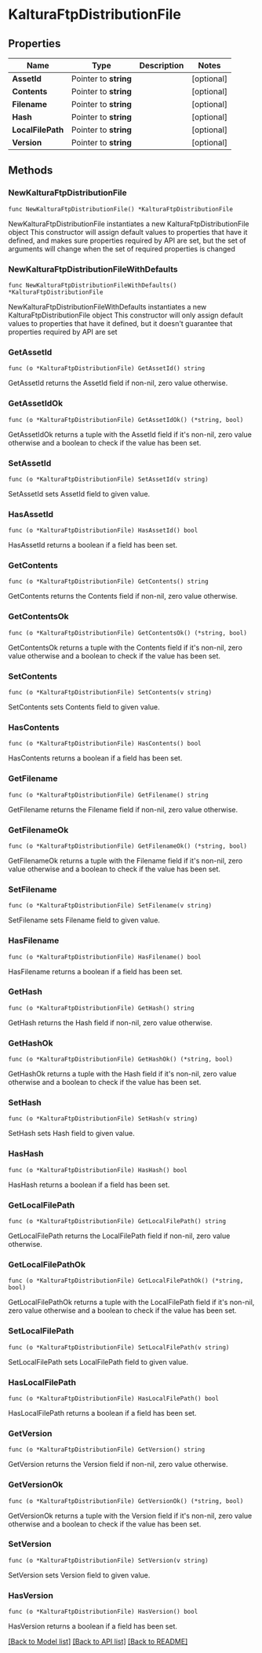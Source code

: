 # KalturaFtpDistributionFile

## Properties

Name | Type | Description | Notes
------------ | ------------- | ------------- | -------------
**AssetId** | Pointer to **string** |  | [optional] 
**Contents** | Pointer to **string** |  | [optional] 
**Filename** | Pointer to **string** |  | [optional] 
**Hash** | Pointer to **string** |  | [optional] 
**LocalFilePath** | Pointer to **string** |  | [optional] 
**Version** | Pointer to **string** |  | [optional] 

## Methods

### NewKalturaFtpDistributionFile

`func NewKalturaFtpDistributionFile() *KalturaFtpDistributionFile`

NewKalturaFtpDistributionFile instantiates a new KalturaFtpDistributionFile object
This constructor will assign default values to properties that have it defined,
and makes sure properties required by API are set, but the set of arguments
will change when the set of required properties is changed

### NewKalturaFtpDistributionFileWithDefaults

`func NewKalturaFtpDistributionFileWithDefaults() *KalturaFtpDistributionFile`

NewKalturaFtpDistributionFileWithDefaults instantiates a new KalturaFtpDistributionFile object
This constructor will only assign default values to properties that have it defined,
but it doesn't guarantee that properties required by API are set

### GetAssetId

`func (o *KalturaFtpDistributionFile) GetAssetId() string`

GetAssetId returns the AssetId field if non-nil, zero value otherwise.

### GetAssetIdOk

`func (o *KalturaFtpDistributionFile) GetAssetIdOk() (*string, bool)`

GetAssetIdOk returns a tuple with the AssetId field if it's non-nil, zero value otherwise
and a boolean to check if the value has been set.

### SetAssetId

`func (o *KalturaFtpDistributionFile) SetAssetId(v string)`

SetAssetId sets AssetId field to given value.

### HasAssetId

`func (o *KalturaFtpDistributionFile) HasAssetId() bool`

HasAssetId returns a boolean if a field has been set.

### GetContents

`func (o *KalturaFtpDistributionFile) GetContents() string`

GetContents returns the Contents field if non-nil, zero value otherwise.

### GetContentsOk

`func (o *KalturaFtpDistributionFile) GetContentsOk() (*string, bool)`

GetContentsOk returns a tuple with the Contents field if it's non-nil, zero value otherwise
and a boolean to check if the value has been set.

### SetContents

`func (o *KalturaFtpDistributionFile) SetContents(v string)`

SetContents sets Contents field to given value.

### HasContents

`func (o *KalturaFtpDistributionFile) HasContents() bool`

HasContents returns a boolean if a field has been set.

### GetFilename

`func (o *KalturaFtpDistributionFile) GetFilename() string`

GetFilename returns the Filename field if non-nil, zero value otherwise.

### GetFilenameOk

`func (o *KalturaFtpDistributionFile) GetFilenameOk() (*string, bool)`

GetFilenameOk returns a tuple with the Filename field if it's non-nil, zero value otherwise
and a boolean to check if the value has been set.

### SetFilename

`func (o *KalturaFtpDistributionFile) SetFilename(v string)`

SetFilename sets Filename field to given value.

### HasFilename

`func (o *KalturaFtpDistributionFile) HasFilename() bool`

HasFilename returns a boolean if a field has been set.

### GetHash

`func (o *KalturaFtpDistributionFile) GetHash() string`

GetHash returns the Hash field if non-nil, zero value otherwise.

### GetHashOk

`func (o *KalturaFtpDistributionFile) GetHashOk() (*string, bool)`

GetHashOk returns a tuple with the Hash field if it's non-nil, zero value otherwise
and a boolean to check if the value has been set.

### SetHash

`func (o *KalturaFtpDistributionFile) SetHash(v string)`

SetHash sets Hash field to given value.

### HasHash

`func (o *KalturaFtpDistributionFile) HasHash() bool`

HasHash returns a boolean if a field has been set.

### GetLocalFilePath

`func (o *KalturaFtpDistributionFile) GetLocalFilePath() string`

GetLocalFilePath returns the LocalFilePath field if non-nil, zero value otherwise.

### GetLocalFilePathOk

`func (o *KalturaFtpDistributionFile) GetLocalFilePathOk() (*string, bool)`

GetLocalFilePathOk returns a tuple with the LocalFilePath field if it's non-nil, zero value otherwise
and a boolean to check if the value has been set.

### SetLocalFilePath

`func (o *KalturaFtpDistributionFile) SetLocalFilePath(v string)`

SetLocalFilePath sets LocalFilePath field to given value.

### HasLocalFilePath

`func (o *KalturaFtpDistributionFile) HasLocalFilePath() bool`

HasLocalFilePath returns a boolean if a field has been set.

### GetVersion

`func (o *KalturaFtpDistributionFile) GetVersion() string`

GetVersion returns the Version field if non-nil, zero value otherwise.

### GetVersionOk

`func (o *KalturaFtpDistributionFile) GetVersionOk() (*string, bool)`

GetVersionOk returns a tuple with the Version field if it's non-nil, zero value otherwise
and a boolean to check if the value has been set.

### SetVersion

`func (o *KalturaFtpDistributionFile) SetVersion(v string)`

SetVersion sets Version field to given value.

### HasVersion

`func (o *KalturaFtpDistributionFile) HasVersion() bool`

HasVersion returns a boolean if a field has been set.


[[Back to Model list]](../README.md#documentation-for-models) [[Back to API list]](../README.md#documentation-for-api-endpoints) [[Back to README]](../README.md)


